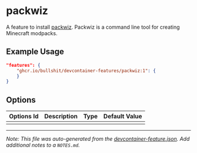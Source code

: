 
# packwiz

A feature to  install [packwiz](https://packwiz.infra.link).
Packwiz is a command line tool for creating Minecraft modpacks.

## Example Usage

```json
"features": {
    "ghcr.io/bullshit/devcontainer-features/packwiz:1": {
    }
}
```

## Options

| Options Id | Description | Type | Default Value |
|-----|-----|-----|-----|
|     |     |     |     |



---

_Note: This file was auto-generated from the [devcontainer-feature.json](https://github.com/dbullshit/devcontainer-features/blob/main/src/packwiz/devcontainer-feature.json).  Add additional notes to a `NOTES.md`._
